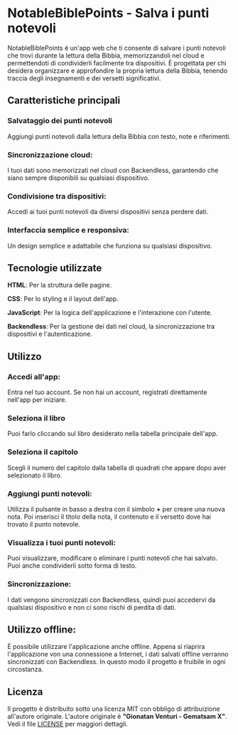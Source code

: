 # NotableBiblePoints - Salva i punti notevoli

NotableBiblePoints è un'app web che ti consente di salvare i punti notevoli che trovi durante la lettura della Bibbia, memorizzandoli nel cloud e permettendoti di condividerli facilmente tra dispositivi.
È progettata per chi desidera organizzare e approfondire la propria lettura della Bibbia, tenendo traccia degli insegnamenti e dei versetti significativi.

## Caratteristiche principali

### Salvataggio dei punti notevoli

Aggiungi punti notevoli dalla lettura della Bibbia con testo, note e riferimenti.

### Sincronizzazione cloud:

I tuoi dati sono memorizzati nel cloud con Backendless, garantendo che siano sempre disponibili su qualsiasi dispositivo.

### Condivisione tra dispositivi:

Accedi ai tuoi punti notevoli da diversi dispositivi senza perdere dati.

### Interfaccia semplice e responsiva:

Un design semplice e adattabile che funziona su qualsiasi dispositivo.

## Tecnologie utilizzate

**HTML**: Per la struttura delle pagine.

**CSS**: Per lo styling e il layout dell'app.

**JavaScript**: Per la logica dell'applicazione e l'interazione con l'utente.

**Backendless**: Per la gestione dei dati nel cloud, la sincronizzazione tra dispositivi e l'autenticazione.

## Utilizzo

### Accedi all'app:

Entra nel tuo account. Se non hai un account, registrati direttamente nell'app per iniziare.

### Seleziona il libro

Puoi farlo cliccando sul libro desiderato nella tabella principale dell'app.

### Seleziona il capitolo

Scegli il numero del capitolo dalla tabella di quadrati che appare dopo aver selezionato il libro.

### Aggiungi punti notevoli:

Utilizza il pulsante in basso a destra con il simbolo **+** per creare una nuova nota. Poi inserisci il titolo della nota, il contenuto e il versetto dove hai trovato il punto notevole.

### Visualizza i tuoi punti notevoli:

Puoi visualizzare, modificare o eliminare i punti notevoli che hai salvato. Puoi anche condividerli sotto forma di testo.

### Sincronizzazione:

I dati vengono sincronizzati con Backendless, quindi puoi accedervi da qualsiasi dispositivo e non ci sono rischi di perdita di dati.

## Utilizzo offline:

È possibile utilizzare l'applicazione anche offline. Appena si riaprira l'applicazione von una connessione a Internet, i dati salvati offline verranno sincronizzati con Backendless. In questo modo il progetto è fruibile in ogni circostanza.

## Licenza

Il progetto è distribuito sotto una licenza MIT con obbligo di attribuizione all'autore originale. L'autore originale è **"Gionatan Venturi - Gematsam X"**. Vedi il file [LICENSE](LICENSE) per maggiori dettagli.
